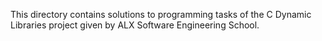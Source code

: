 This directory contains solutions to programming tasks of the C Dynamic 
Libraries project given by ALX Software Engineering School.
